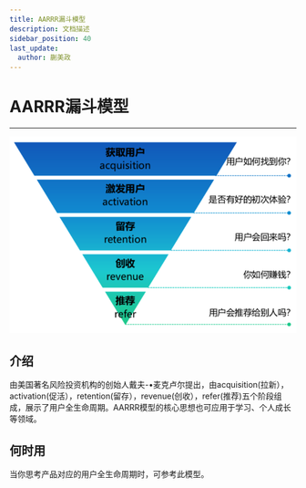 ```yaml
---
title: AARRR漏斗模型
description: 文档描述
sidebar_position: 40
last_update:
  author: 蒯美政
---
```


# AARRR漏斗模型

------

![img](AARRR漏斗模型/1620.png)

## 介绍

由美国著名风险投资机构的创始人戴夫-•麦克卢尔提出，由acquisition(拉新），activation(促活），retention(留存），revenue(创收），refer(推荐)五个阶段组成，展示了用户全生命周期。AARRR模型的核心思想也可应用于学习、个人成长等领域。

## 何时用

当你思考产品对应的用户全生命周期时，可参考此模型。
